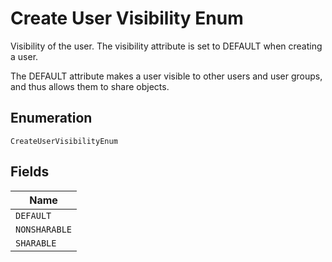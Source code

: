 
# Create User Visibility Enum

Visibility of the user. The visibility attribute is set to DEFAULT when creating a user.

The DEFAULT attribute makes a user visible to other users and user groups, and thus allows them to share objects.

## Enumeration

`CreateUserVisibilityEnum`

## Fields

| Name |
|  --- |
| `DEFAULT` |
| `NONSHARABLE` |
| `SHARABLE` |

